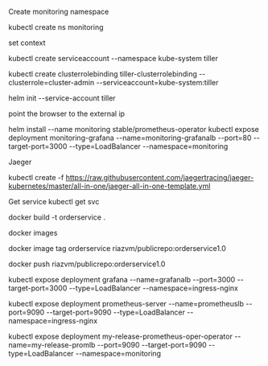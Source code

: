 

Create monitoring namespace

kubectl create ns monitoring

set context


kubectl create serviceaccount --namespace kube-system tiller

kubectl create clusterrolebinding tiller-clusterrolebinding --clusterrole=cluster-admin --serviceaccount=kube-system:tiller

helm init --service-account tiller


point the browser to the external ip


helm install --name monitoring stable/prometheus-operator
kubectl expose deployment monitoring-grafana --name=monitoring-grafanalb --port=80 --target-port=3000 --type=LoadBalancer --namespace=monitoring


Jaeger

kubectl create -f https://raw.githubusercontent.com/jaegertracing/jaeger-kubernetes/master/all-in-one/jaeger-all-in-one-template.yml

Get service
kubectl get svc


docker build -t orderservice .

docker images

docker image tag orderservice riazvm/publicrepo:orderservice1.0

docker push riazvm/publicrepo:orderservice1.0







kubectl expose deployment grafana --name=grafanalb --port=3000 --target-port=3000 --type=LoadBalancer --namespace=ingress-nginx

kubectl expose deployment prometheus-server --name=prometheuslb --port=9090 --target-port=9090 --type=LoadBalancer --namespace=ingress-nginx





kubectl expose deployment my-release-prometheus-oper-operator --name=my-release-promlb --port=9090 --target-port=9090 --type=LoadBalancer --namespace=monitoring



 